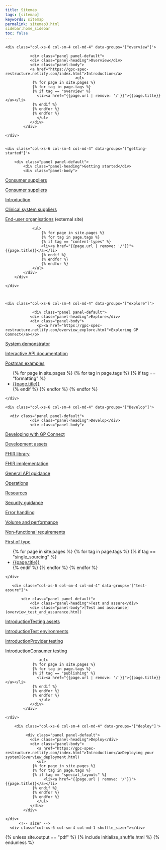 ```yaml
---
title: Sitemap
tags: [sitemap]
keywords: sitemap
permalink: sitemap3.html
sidebar:home_sidebar
toc: false
---
```



<div id="grid" class="row">


    <div class="col-xs-6 col-sm-4 col-md-4" data-groups='["overview"]'>

               <div class="panel panel-default">
               <div class="panel-heading">Overview</div>
               <div class="panel-body">
               <a href="https://gpc-spec-restructure.netlify.com/index.html">Introduction</a> 
                                   <ul>
                {% for page in site.pages %}
                {% for tag in page.tags %}
                {% if tag == "overview" %}
                  <li><a href="{{page.url | remove: '/'}}">{{page.title}}</a></li>
                {% endif %}
                {% endfor %}
                {% endfor %} 
                  </ul>
               </div>
            </div>
    
    </div>
   

    <div class="col-xs-6 col-sm-4 col-md-4" data-groups='["getting-started"]'>

        <div class="panel panel-default">
            <div class="panel-heading">Getting started</div>
            <div class="panel-body">
                
<p><a href="https://gpc-spec-restructure.netlify.com/overview_consumer_supplier.html">Consumer suppliers</a></p>

<a href="https://gpc-spec-restructure.netlify.com/overview_consumer_supplier.html">Consumer suppliers</a>

<p><a href="https://gpc-spec-restructure.netlify.com/index.html">Introduction</a> </p>

<p><a href="https://gpc-spec-restructure.netlify.com/overview_clinical_system_supplier.html">Clinical system suppliers</a></p>

<p><a href="https://digital.nhs.uk/services/gp-connect">End-user organisations</a> (external site)</p>

                <ul>
                    {% for page in site.pages %}
                    {% for tag in page.tags %}
                    {% if tag == "content-types" %}
                    <li><a href="{{page.url | remove: '/'}}">{{page.title}}</a></li>
                    {% endif %}
                    {% endfor %}
                    {% endfor %}
                </ul>
            </div>
        </div>
        
    </div>



    <div class="col-xs-6 col-sm-4 col-md-4" data-groups='["explore"]'>

                <div class="panel panel-default">
               <div class="panel-heading">Explore</div>
               <div class="panel-body">
                  <p><a href="https://gpc-spec-restructure.netlify.com/overview_explore.html">Exploring GP Connect</a></p>

<p><a href="https://gpc-spec-restructure.netlify.com/system_demonstrator.html">System demonstrator</a></p>

<p><a href="https://gpc-spec-restructure.netlify.com/system_swagger.html">Interactive API documentation</a></p>

<p><a href="https://gpc-spec-restructure.netlify.com/system_reference_postman.html">Postman examples</a></p>
                  <ul>
                {% for page in site.pages %}
                {% for tag in page.tags %}
                {% if tag == "formatting" %}
                  <li><a href="{{page.url | remove: '/'}}">{{page.title}}</a></li>
                {% endif %}
                {% endfor %}
                {% endfor %}
                  </ul>
               </div>
            </div>

    </div>

    <div class="col-xs-6 col-sm-4 col-md-4" data-groups='["Develop"]'>
         
      <div class="panel panel-default">
               <div class="panel-heading">Develop</div>
               <div class="panel-body">
               
<p><a href="https://gpc-spec-restructure.netlify.com/overview_development.html">Developing with GP Connect</a></p>

<p><a href="https://gpc-spec-restructure.netlify.com/development_deliverables.html">Development assets</a></p>

<p><a href="https://gpc-spec-restructure.netlify.com/development_fhir_open_source_guidance.html">FHIR library</a></p>

<p><a href="https://gpc-spec-restructure.netlify.com/development_fhir_api_guidance.html">FHIR implementation</a></p>

<p><a href="https://gpc-spec-restructure.netlify.com/development_general_api_guidance.html">General API guidance</a></p>

<p><a href="https://gpc-spec-restructure.netlify.com/development_fhir_operation_guidance.html">Operations</a></p>

<p><a href="https://gpc-spec-restructure.netlify.com/development_fhir_resource_guidance.html">Resources</a></p>

<p><a href="https://gpc-spec-restructure.netlify.com/development_api_security_guidance.html">Security guidance</a></p>

<p><a href="https://gpc-spec-restructure.netlify.com/development_fhir_error_handling_guidance.html">Error handling</a></p>

<p><a href="https://gpc-spec-restructure.netlify.com/development_api_volume_and_performance.html">Volume and performance</a></p>

<p><a href="https://gpc-spec-restructure.netlify.com/evelopment_api_non_functional_requirements.html">Non-functional requirements</a></p>

<p><a href="https://gpc-spec-restructure.netlify.com/overview_first_of_type.html">First of type</a></p>
               <ul>
                {% for page in site.pages %}
                {% for tag in page.tags %}
                {% if tag == "single_sourcing" %}
                  <li><a href="{{page.url | remove: '/'}}">{{page.title}}</a></li>
                {% endif %}
                {% endfor %}
                {% endfor %} 
               </ul>
            </div>
         </div>

    </div>

       <div class="col-xs-6 col-sm-4 col-md-4" data-groups='["test-assure"]'>

           <div class="panel panel-default">
               <div class="panel-heading">Test and assure</div>
               <div class="panel-body">[Test and assurance](overview_test_and_assurance.html)

<a href="https://gpc-spec-restructure.netlify.com/index.html">Introduction</a>[Testing assets](testing_deliverables.html)

<a href="https://gpc-spec-restructure.netlify.com/index.html">Introduction</a>[Test environments](testing_environments.html)

<a href="https://gpc-spec-restructure.netlify.com/index.html">Introduction</a>[Provider testing](testing_api_provider_testing.html)

<a href="https://gpc-spec-restructure.netlify.com/index.html">Introduction</a>[Consumer testing](testing_api_consumer_testing.html)

                   <ul>
                {% for page in site.pages %}
                {% for tag in page.tags %}
                {% if tag == "publishing" %}
                  <li><a href="{{page.url | remove: '/'}}">{{page.title}}</a></li>
                {% endif %}
                {% endfor %}
                {% endfor %}
                   </ul>
               </div>
            </div>

    </div>

        <div class="col-xs-6 col-sm-4 col-md-4" data-groups='["deploy"]'>

             <div class="panel panel-default">
               <div class="panel-heading">Deploy</div>
               <div class="panel-body">
                  <a href="https://gpc-spec-restructure.netlify.com/index.html">Introduction</a>Deploying your system](overview_deployment.html)
                  <ul>
                {% for page in site.pages %}
                {% for tag in page.tags %}
                {% if tag == "special_layouts" %}
                     <li><a href="{{page.url | remove: '/'}}">{{page.title}}</a></li>
                {% endif %}
                {% endfor %}
                {% endfor %} 
                  </ul>
               </div>
            </div>

    </div>
          <!-- sizer -->
      <div class="col-xs-6 col-sm-4 col-md-1 shuffle_sizer"></div>          


    

{% unless site.output == "pdf" %}
{% include initialize_shuffle.html %}
{% endunless %}


